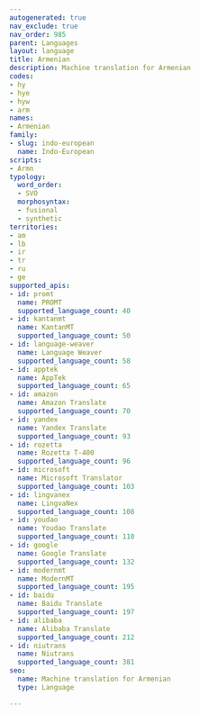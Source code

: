 ```yaml
---
autogenerated: true
nav_exclude: true
nav_order: 985
parent: Languages
layout: language
title: Armenian
description: Machine translation for Armenian
codes:
- hy
- hye
- hyw
- arm
names:
- Armenian
family:
- slug: indo-european
  name: Indo-European
scripts:
- Armn
typology:
  word_order:
  - SVO
  morphosyntax:
  - fusional
  - synthetic
territories:
- am
- lb
- ir
- tr
- ru
- ge
supported_apis:
- id: promt
  name: PROMT
  supported_language_count: 40
- id: kantanmt
  name: KantanMT
  supported_language_count: 50
- id: language-weaver
  name: Language Weaver
  supported_language_count: 58
- id: apptek
  name: AppTek
  supported_language_count: 65
- id: amazon
  name: Amazon Translate
  supported_language_count: 70
- id: yandex
  name: Yandex Translate
  supported_language_count: 93
- id: rozetta
  name: Rozetta T-400
  supported_language_count: 96
- id: microsoft
  name: Microsoft Translator
  supported_language_count: 103
- id: lingvanex
  name: LingvaNex
  supported_language_count: 108
- id: youdao
  name: Youdao Translate
  supported_language_count: 110
- id: google
  name: Google Translate
  supported_language_count: 132
- id: modernmt
  name: ModernMT
  supported_language_count: 195
- id: baidu
  name: Baidu Translate
  supported_language_count: 197
- id: alibaba
  name: Alibaba Translate
  supported_language_count: 212
- id: niutrans
  name: Niutrans
  supported_language_count: 381
seo:
  name: Machine translation for Armenian
  type: Language

---
```


